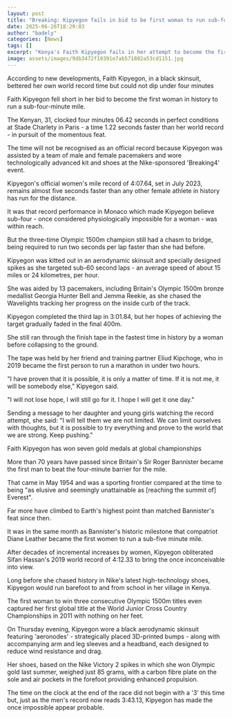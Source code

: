 ```yaml
---
layout: post
title: "Breaking: Kipyegon fails in bid to be first woman to run sub-four-minute mile"
date: 2025-06-26T18:29:03
author: "badely"
categories: [News]
tags: []
excerpt: "Kenya's Faith Kipyegon fails in her attempt to become the first woman to run a sub-four-minute mile at Nike's 'Breaking4' event in Paris."
image: assets/images/9db3472f10391e7ab571802a53cd1151.jpg
---
```


According to new developments, Faith Kipyegon, in a black skinsuit, bettered her own world record time but could not dip under four minutes

Faith Kipyegon fell short in her bid to become the first woman in history to run a sub-four-minute mile.

The Kenyan, 31, clocked four minutes 06.42 seconds in perfect conditions at Stade Charlety in Paris - a time 1.22 seconds faster than her world record - in pursuit of the momentous feat.

The time will not be recognised as an official record because Kipyegon was assisted by a team of male and female pacemakers and wore technologically advanced kit and shoes at the Nike-sponsored 'Breaking4' event.

Kipyegon's official women's mile record of 4:07.64, set in July 2023, remains almost five seconds faster than any other female athlete in history has run for the distance.

It was that record performance in Monaco which made Kipyegon believe sub-four - once considered physiologically impossible for a woman - was within reach.

But the three-time Olympic 1500m champion still had a chasm to bridge, being required to run two seconds per lap faster than she had before.

Kipyegon was kitted out in an aerodynamic skinsuit and specially designed spikes as she targeted sub-60 second laps - an average speed of about 15 miles or 24 kilometres, per hour.

She was aided by 13 pacemakers, including Britain's Olympic 1500m bronze medallist Georgia Hunter Bell and Jemma Reekie, as she chased the Wavelights tracking her progress on the inside curb of the track.

Kipyegon completed the third lap in 3:01.84, but her hopes of achieving the target gradually faded in the final 400m.

She still ran through the finish tape in the fastest time in history by a woman before collapsing to the ground.

The tape was held by her friend and training partner Eliud Kipchoge, who in 2019 became the first person to run a marathon in under two hours.

"I have proven that it is possible, it is only a matter of time. If it is not me, it will be somebody else," Kipyegon said.

"I will not lose hope, I will still go for it. I hope I will get it one day."

Sending a message to her daughter and young girls watching the record attempt, she said: "I will tell them we are not limited. We can limit ourselves with thoughts, but it is possible to try everything and prove to the world that we are strong. Keep pushing."

Faith Kipyegon has won seven gold medals at global championships

More than 70 years have passed since Britain's Sir Roger Bannister became the first man to beat the four-minute barrier for the mile.

That came in May 1954 and was a sporting frontier compared at the time to being "as elusive and seemingly unattainable as [reaching the summit of] Everest".

Far more have climbed to Earth's highest point than matched Bannister's feat since then.

It was in the same month as Bannister's historic milestone that compatriot Diane Leather became the first women to run a sub-five minute mile.

After decades of incremental increases by women, Kipyegon obliterated Sifan Hassan's 2019 world record of 4:12.33 to bring the once inconceivable into view.

Long before she chased history in Nike's latest high-technology shoes, Kipyegon would run barefoot to and from school in her village in Kenya.

The first woman to win three consecutive Olympic 1500m titles even captured her first global title at the World Junior Cross Country Championships in 2011 with nothing on her feet.

On Thursday evening, Kipyegon wore a black aerodynamic skinsuit featuring 'aeronodes' - strategically placed 3D-printed bumps - along with accompanying arm and leg sleeves and a headband, each designed to reduce wind resistance and drag.

Her shoes, based on the Nike Victory 2 spikes in which she won Olympic gold last summer, weighed just 85 grams, with a carbon fibre plate on the sole and air pockets in the forefoot providing enhanced propulsion.

The time on the clock at the end of the race did not begin with a '3' this time but, just as the men's record now reads 3:43.13, Kipyegon has made the once impossible appear probable.

